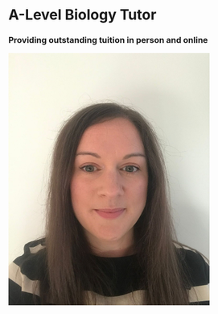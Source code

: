 # A-Level Biology Tutor
### Providing outstanding tuition in person and online
<img src="WhatsApp Image 2023-03-26 at 13.57.22.jpg" alt="picture of Rachael" style="width:400px;height:500px;">
